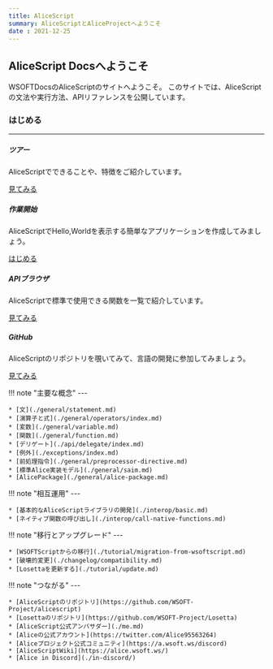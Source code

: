 ```yaml
---
title: AliceScript
summary: AliceScriptとAliceProjectへようこそ
date : 2021-12-25
---
```


## AliceScript Docsへようこそ
WSOFTDocsのAliceScriptのサイトへようこそ。
このサイトでは、AliceScriptの文法や実行方法、APIリファレンスを公開しています。

### はじめる

---

<div class="row">
  <div class="col-sm-6">
    <div class="card">
      <div class="card-body">
        <h5 class="card-title"><i class="bi bi-sign-turn-slight-right"></i> ツアー</h5>
        <p class="card-text">AliceScriptでできることや、特徴をご紹介しています。</p>
        <a href="welcome" class="btn btn-primary"><i class="bi bi-book"></i> 見てみる</a>
      </div>
    </div>
  </div>
  <div class="col-sm-6">
    <div class="card">
      <div class="card-body">
        <h5 class="card-title"><i class="bi bi-code"></i> 作業開始</h5>
        <p class="card-text">AliceScriptでHello,Worldを表示する簡単なアプリケーションを作成してみましょう。</p>
        <a href="tutorial/hello-world/" class="btn btn-success"><i class="bi bi-play"></i> はじめる</a>
      </div>
    </div>
  </div>
  <div class="col-sm-6">
    <div class="card">
      <div class="card-body">
        <h5 class="card-title"><i class="bi bi-compass"></i> APIブラウザ</h5>
        <p class="card-text">AliceScriptで標準で使用できる関数を一覧で紹介しています。</p>
        <a href="api/" class="btn btn-primary"><i class="bi bi-book"></i> 見てみる</a>
      </div>
    </div>
  </div>
  <div class="col-sm-6">
    <div class="card">
      <div class="card-body">
        <h5 class="card-title"><i class="bi bi-github"></i> GitHub</h5>
        <p class="card-text">AliceScriptのリポジトリを覗いてみて、言語の開発に参加してみましょう。</p>
        <a href="https://github.com/WSOFT-Project/alicescript" class="btn btn-dark"><i class="bi bi-github"></i> 見てみる</a>
      </div>
    </div>
  </div>
</div>

!!! note "主要な概念"
    ---

    * [文](./general/statement.md)
    * [演算子と式](./general/operators/index.md)
    * [変数](./general/variable.md)
    * [関数](./general/function.md)
    * [デリゲート](./api/delegate/index.md)
    * [例外](./exceptions/index.md)
    * [前処理指令](./general/preprocessor-directive.md)
    * [標準Alice実装モデル](./general/saim.md)
    * [AlicePackage](./general/alice-package.md)

!!! note "相互運用"
    ---

    * [基本的なAliceScriptライブラリの開発](./interop/basic.md)
    * [ネイティブ関数の呼び出し](./interop/call-native-functions.md)

!!! note "移行とアップグレード"
    ---
    
    * [WSOFTScriptからの移行](./tutorial/migration-from-wsoftscript.md)
    * [破壊的変更](./changelog/compatibility.md)
    * [Losettaを更新する](./tutorial/update.md)

!!! note "つながる"
    ---

    * [AliceScriptのリポジトリ](https://github.com/WSOFT-Project/alicescript)
    * [Losettaのリポジトリ](https://github.com/WSOFT-Project/Losetta)
    * [AliceScript公式アンバサダー](./me.md)
    * [Aliceの公式アカウント](https://twitter.com/Alice95563264)
    * [Aliceプロジェクト公式コミュニティ](https://a.wsoft.ws/discord)
    * [AliceScriptWiki](https://alice.wsoft.ws/)
    * [Alice in Discord](./in-discord/)
  